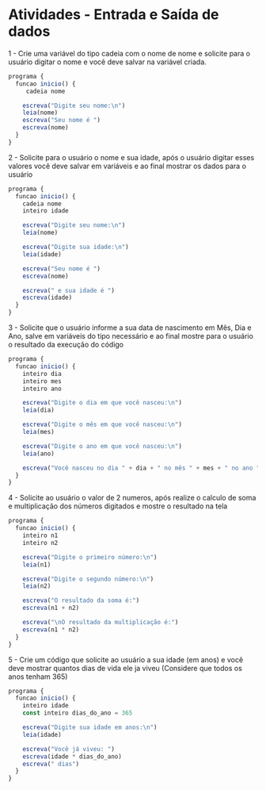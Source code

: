# Atividades - Entrada e Saída de dados

1 - Crie uma variável do tipo cadeia com o nome de nome e solicite para o usuário digitar o nome e você deve salvar na variável criada.

```javascript
programa {
  funcao inicio() {
     cadeia nome

    escreva("Digite seu nome:\n")
    leia(nome)
    escreva("Seu nome é ")
    escreva(nome)
  }
}
```

2 - Solicite para o usuário o nome e sua idade, após o usuário digitar esses valores você deve salvar em variáveis e ao final mostrar os dados para o usuário

```javascript
programa {
  funcao inicio() {
    cadeia nome
    inteiro idade

    escreva("Digite seu nome:\n")
    leia(nome)

    escreva("Digite sua idade:\n")
    leia(idade)

    escreva("Seu nome é ")
    escreva(nome)

    escreva(" e sua idade é ")
    escreva(idade)
  }
}
```

3 -  Solicite que o usuário informe a sua data de nascimento em Mês, Dia e Ano, salve em variáveis do tipo necessário e ao final mostre para o usuário o resultado da execução do código

```javascript
programa {
  funcao inicio() {
    inteiro dia
    inteiro mes
    inteiro ano

    escreva("Digite o dia em que você nasceu:\n")
    leia(dia)

    escreva("Digite o mês em que você nasceu:\n")
    leia(mes)

    escreva("Digite o ano em que você nasceu:\n")
    leia(ano)

    escreva("Você nasceu no dia " + dia + " no mês " + mes + " no ano " + ano + ".")
  }
}
```

4 - Solicite ao usuário o valor de 2 numeros, após realize o calculo de soma e multiplicação dos números digitados e mostre o resultado na tela

```javascript
programa {
  funcao inicio() {
    inteiro n1
    inteiro n2

    escreva("Digite o primeiro número:\n")
    leia(n1)

    escreva("Digite o segundo número:\n")
    leia(n2)

    escreva("O resultado da soma é:")
    escreva(n1 + n2)

    escreva("\nO resultado da multiplicação é:")
    escreva(n1 * n2)
  }
}
```

5 - Crie um código que solicite ao usuário a sua idade (em anos) e você deve mostrar quantos dias de vida ele ja viveu (Considere que todos os anos tenham 365)

```javascript
programa {
  funcao inicio() {
    inteiro idade
    const inteiro dias_do_ano = 365

    escreva("Digite sua idade em anos:\n")
    leia(idade)

    escreva("Você já viveu: ")
    escreva(idade * dias_do_ano)
    escreva(" dias")
  }
}
```